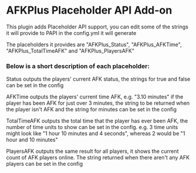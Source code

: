 # AFKPlus Placeholder API Add-on

This plugin adds Placeholder API support, you can edit some of the strings it will provide to PAPI in the config.yml it will generate

The placeholders it provides are "AFKPlus_Status", "AFKPlus_AFKTime", "AFKPlus_TotalTimeAFK" and "AFKPlus_PlayersAFK"

### Below is a short description of each placeholder:

Status outputs the players' current AFK status, the strings for true and false can be set in the config

AFKTime outputs the players' current time AFK, e.g. "3.10 minutes" if the player has been AFK for just over 3 minutes, the string to be returned when the player isn't AFK and the string for minutes can be set in the config

TotalTimeAFK outputs the total time that the player has ever been AFK, the number of time units to show can be set in the config. e.g. 3 time units might look like "1 hour 10 minutes and 4 seconds", whereas 2 would be "1 hour and 10 minutes"

PlayersAFK outputs the same result for all players, it shows the current count of AFK players online. The string returned when there aren't any AFK players can be set in the config
